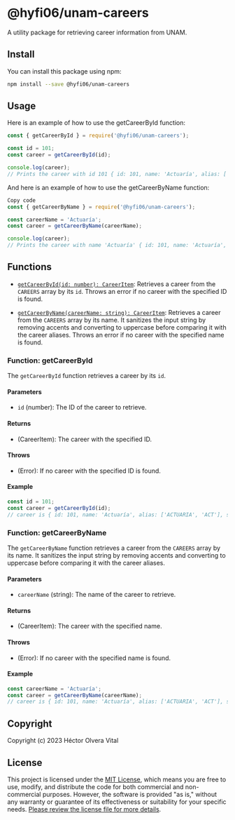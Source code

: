 # @hyfi06/unam-careers

A utility package for retrieving career information from UNAM.

## Install

You can install this package using npm:

```bash
npm install --save @hyfi06/unam-careers
```

## Usage

Here is an example of how to use the getCareerById function:

```javascript
const { getCareerById } = require('@hyfi06/unam-careers');

const id = 101;
const career = getCareerById(id);

console.log(career); 
// Prints the career with id 101 { id: 101, name: 'Actuaría', alias: ['ACTUARIA', 'ACT'], siassId: 1, dgeciId: 11 }
```

And here is an example of how to use the getCareerByName function:

```javascript
Copy code
const { getCareerByName } = require('@hyfi06/unam-careers');

const careerName = 'Actuaría';
const career = getCareerByName(careerName);

console.log(career); 
// Prints the career with name 'Actuaría' { id: 101, name: 'Actuaría', alias: ['ACTUARIA', 'ACT'], siassId: 1, dgeciId: 11 }
```

## Functions

- [`getCareerById(id: number): CareerItem`](#function-getcareerbyid): Retrieves a career from the `CAREERS` array by its `id`. Throws an error if no career with the specified ID is found.

- [`getCareerByName(careerName: string): CareerItem`](#function-getcareerbyname): Retrieves a career from the `CAREERS` array by its name. It sanitizes the input string by removing accents and converting to uppercase before comparing it with the career aliases. Throws an error if no career with the specified name is found.

### Function: getCareerById

The `getCareerById` function retrieves a career by its `id`.

#### Parameters

- `id` (number): The ID of the career to retrieve.

#### Returns

- (CareerItem): The career with the specified ID.

#### Throws

- (Error): If no career with the specified ID is found.

#### Example

```javascript
const id = 101;
const career = getCareerById(id);
// career is { id: 101, name: 'Actuaría', alias: ['ACTUARIA', 'ACT'], siassId: 1, dgeciId: 11 }
```

### Function: getCareerByName

The `getCareerByName` function retrieves a career from the `CAREERS` array by its name. It sanitizes the input string by removing accents and converting to uppercase before comparing it with the career aliases.

#### Parameters

- `careerName` (string): The name of the career to retrieve.

#### Returns

- (CareerItem): The career with the specified name.

#### Throws

- (Error): If no career with the specified name is found.

#### Example

```javascript
const careerName = 'Actuaría';
const career = getCareerByName(careerName);
// career is { id: 101, name: 'Actuaría', alias: ['ACTUARIA', 'ACT'], siassId: 1, dgeciId: 11 }
```

## Copyright

Copyright (c) 2023 Héctor Olvera Vital

## License

This project is licensed under the [MIT License](LICENSE), which means you are free to use, modify, and distribute the code for both commercial and non-commercial purposes. However, the software is provided "as is," without any warranty or guarantee of its effectiveness or suitability for your specific needs. [Please review the license file for more details](LICENSE).
